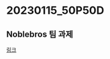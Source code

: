 # 20230115_50P50D

## Noblebros 팀 과제

[링크](https://codesandbox.io/s/20230116-team-assignment-forked-qqd7e1)

